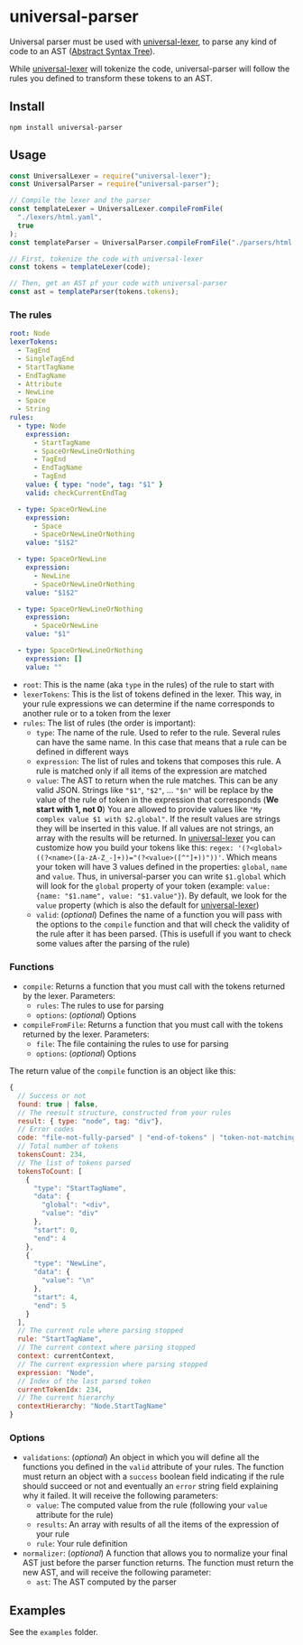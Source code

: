 # universal-parser

Universal parser must be used with [universal-lexer](https://github.com/rangoo94/universal-lexer), to parse any kind of code to an AST ([Abstract Syntax Tree](https://en.wikipedia.org/wiki/Abstract_syntax_tree)).

While [universal-lexer](https://github.com/rangoo94/universal-lexer) will tokenize the code, universal-parser will follow the rules you defined to transform these tokens to an AST.

## Install

```
npm install universal-parser
```

## Usage

```js
const UniversalLexer = require("universal-lexer");
const UniversalParser = require("universal-parser");

// Compile the lexer and the parser
const templateLexer = UniversalLexer.compileFromFile(
  "./lexers/html.yaml",
  true
);
const templateParser = UniversalParser.compileFromFile("./parsers/html.yaml");

// First, tokenize the code with universal-lexer
const tokens = templateLexer(code);

// Then, get an AST pf your code with universal-parser
const ast = templateParser(tokens.tokens);
```

### The rules

```yaml
root: Node
lexerTokens:
  - TagEnd
  - SingleTagEnd
  - StartTagName
  - EndTagName
  - Attribute
  - NewLine
  - Space
  - String
rules:
  - type: Node
    expression:
      - StartTagName
      - SpaceOrNewLineOrNothing
      - TagEnd
      - EndTagName
      - TagEnd
    value: { type: "node", tag: "$1" }
    valid: checkCurrentEndTag

  - type: SpaceOrNewLine
    expression:
      - Space
      - SpaceOrNewLineOrNothing
    value: "$1$2"

  - type: SpaceOrNewLine
    expression:
      - NewLine
      - SpaceOrNewLineOrNothing
    value: "$1$2"

  - type: SpaceOrNewLineOrNothing
    expression:
      - SpaceOrNewLine
    value: "$1"

  - type: SpaceOrNewLineOrNothing
    expression: []
    value: ""
```

- `root`: This is the name (aka `type` in the rules) of the rule to start with
- `lexerTokens`: This is the list of tokens defined in the lexer. This way, in your rule expressions we can determine if the name corresponds to another rule or to a token from the lexer
- `rules`: The list of rules (the order is important):
  - `type`: The name of the rule. Used to refer to the rule. Several rules can have the same name. In this case that means that a rule can be defined in different ways
  - `expression`: The list of rules and tokens that composes this rule. A rule is matched only if all items of the expression are matched
  - `value`: The AST to return when the rule matches. This can be any valid JSON. Strings like `"$1"`, `"$2"`, ... `"$n"` will be replace by the value of the rule of token in the expression that corresponds (**We start with 1, not 0**) You are allowed to provide values like `"My complex value $1 with $2.global"`. If the result values are strings they will be inserted in this value. If all values are not strings, an array with the results will be returned. In [universal-lexer](https://github.com/rangoo94/universal-lexer) you can customize how you build your tokens like this: `regex: '(?<global>((?<name>([a-zA-Z_-]+))="(?<value>([^"]+))"))'`. Which means your token will have 3 values defined in the properties: `global`, `name` and `value`. Thus, in universal-parser you can write `$1.global` which will look for the `global` property of your token (example: `value: {name: "$1.name", value: "$1.value"}`). By default, we look for the `value` property (which is also the default for [universal-lexer](https://github.com/rangoo94/universal-lexer))
  - `valid`: (_optional_) Defines the name of a function you will pass with the options to the `compile` function and that will check the validity of the rule after it has been parsed. (This is usefull if you want to check some values after the parsing of the rule)

### Functions

- `compile`: Returns a function that you must call with the tokens returned by the lexer. Parameters:
  - `rules`: The rules to use for parsing
  - `options`: (_optional_) Options
- `compileFromFile`: Returns a function that you must call with the tokens returned by the lexer. Parameters:
  - `file`: The file containing the rules to use for parsing
  - `options`: (_optional_) Options

The return value of the `compile` function is an object like this:

```js
{
  // Success or not
  found: true | false,
  // The reesult structure, constructed from your rules
  result: { type: "node", tag: "div"},
  // Error codes
  code: "file-not-fully-parsed" | "end-of-tokens" | "token-not-matching" | "no-rule-matching" | "expression-not-matching" | "validation-func-returns-false",
  // Total number of tokens
  tokensCount: 234,
  // The list of tokens parsed
  tokensToCount: [
    {
      "type": "StartTagName",
      "data": {
        "global": "<div",
        "value": "div"
      },
      "start": 0,
      "end": 4
    },
    {
      "type": "NewLine",
      "data": {
        "value": "\n"
      },
      "start": 4,
      "end": 5
    }
  ],
  // The current rule where parsing stopped
  rule: "StartTagName",
  // The current context where parsing stopped
  context: currentContext,
  // The current expression where parsing stopped
  expression: "Node",
  // Index of the last parsed token
  currentTokenIdx: 234,
  // The current hierarchy
  contextHierarchy: "Node.StartTagName"
}
```

### Options

- `validations`: (_optional_) An object in which you will define all the functions you defined in the `valid` attribute of your rules. The function must return an object with a `success` boolean field indicating if the rule should succeed or not and eventually an `error` string field explaining why it failed. It will receive the following parameters:
  - `value`: The computed value from the rule (following your `value` attribute for the rule)
  - `results`: An array with results of all the items of the expression of your rule
  - `rule`: Your rule definition
- `normalizer`: (_optional_) A function that allows you to normalize your final AST just before the parser function returns. The function must return the new AST, and will receive the following parameter:
  - `ast`: The AST computed by the parser

## Examples

See the `examples` folder.
